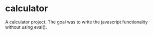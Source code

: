 # calculator
A calculator project. The goal was to write the javascript functionality without using eval().
